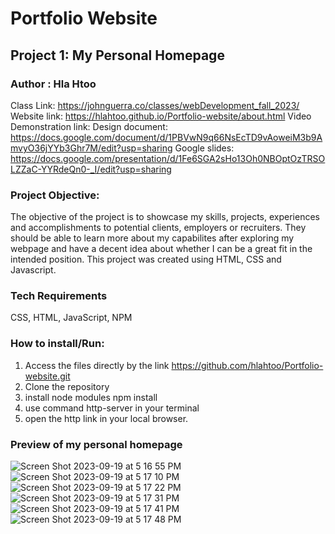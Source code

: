 # Portfolio Website

## Project 1: My Personal Homepage

### Author : Hla Htoo

Class Link: https://johnguerra.co/classes/webDevelopment_fall_2023/
Website link: https://hlahtoo.github.io/Portfolio-website/about.html
Video Demonstration link:
Design document: https://docs.google.com/document/d/1PBVwN9q66NsEcTD9vAoweiM3b9AmvyO36jYYb3Ghr7M/edit?usp=sharing
Google slides: https://docs.google.com/presentation/d/1Fe6SGA2sHo13Oh0NBOptOzTRSOLZZaC-YYRdeQn0-_I/edit?usp=sharing

### Project Objective:

The objective of the project is to showcase my skills, projects, experiences and accomplishments to potential clients, employers or recruiters. They should be able to learn more about my capabilites after exploring my webpage and have a decent idea about whether I can be a great fit in the intended position. This project was created using HTML, CSS and Javascript.

### Tech Requirements

CSS, HTML, JavaScript, NPM

### How to install/Run:

1. Access the files directly by the link https://github.com/hlahtoo/Portfolio-website.git
2. Clone the repository
3. install node modules npm install
4. use command http-server in your terminal
5. open the http link in your local browser.

### Preview of my personal homepage

![Screen Shot 2023-09-19 at 5 16 55 PM](https://github.com/hlahtoo/Portfolio-website/assets/122701411/91a453d6-9978-433a-9024-0d4eface711e)
![Screen Shot 2023-09-19 at 5 17 10 PM](https://github.com/hlahtoo/Portfolio-website/assets/122701411/8b7a8376-a6d2-4138-bb1e-1eb0e2a4a699)
![Screen Shot 2023-09-19 at 5 17 22 PM](https://github.com/hlahtoo/Portfolio-website/assets/122701411/699de8ae-f225-4da3-850b-0aa6e8a23531)
![Screen Shot 2023-09-19 at 5 17 31 PM](https://github.com/hlahtoo/Portfolio-website/assets/122701411/4ecfafdb-4d8e-4cb0-a0aa-1deeb3101091)
![Screen Shot 2023-09-19 at 5 17 41 PM](https://github.com/hlahtoo/Portfolio-website/assets/122701411/4ada5053-dd21-4f85-ad9b-534328945237)
![Screen Shot 2023-09-19 at 5 17 48 PM](https://github.com/hlahtoo/Portfolio-website/assets/122701411/0d96cca6-93d4-49b2-bae0-44d4da073b9c)

